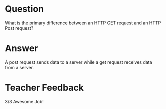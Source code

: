 # Question

What is the primary difference between an HTTP GET request and an HTTP Post request?

# Answer

A post request sends data to a server while a get request receives data from a server.

# Teacher Feedback
3/3
Awesome Job!
